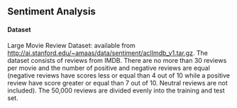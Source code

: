 ## Sentiment Analysis

#### Dataset
Large Movie Review Dataset: available from http://ai.stanford.edu/~amaas/data/sentiment/aclImdb_v1.tar.gz. The dataset consists of reviews from IMDB. There are no more than 30 reviews per movie and the number of positive and negative reviews are equal (negative reviews have scores less or equal than 4 out of 10 while a positive review have score greater or equal than 7 out of 10. Neutral reviews are not included). The 50,000 reviews are divided evenly into the training and test set.
